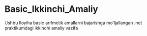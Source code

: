 # Basic_Ikkinchi_Amaliy
Ushbu lloyiha basic arifmetik amallarni bajarishga mo'ljallangan .net praktikumdagi ikkinchi amaliy vazifa
